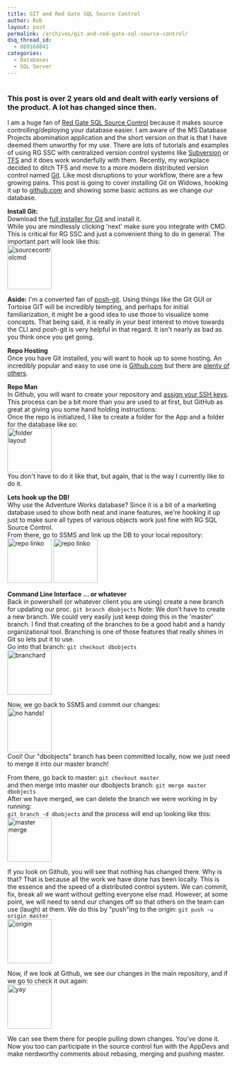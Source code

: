 ```yaml
---
title: GIT and Red Gate SQL Source Control
author: Rob
layout: post
permalink: /archives/git-and-red-gate-sql-source-control/
dsq_thread_id:
  - 889168841
categories:
  - Databases
  - SQL Server
---
```

# 
### This post is over 2 years old and dealt with early versions of the product. A lot has changed since then.
I am a huge fan of [Red Gate SQL Source Control][1] because it makes source controlling/deploying your database easier. I am aware of the MS Database Projects abomination application and the short version on that is that I have deemed them unworthy for my use. There are lots of tutorials and examples of using RG SSC with centralized version control systems like [Subversion][2] or [TFS][3] and it does work wonderfully with them. Recently, my workplace decided to ditch TFS and move to a more modern distributed version control named [Git][4]. Like most disruptions to your workflow, there are a few growing pains. This post is going to cover installing Git on Widows, hooking it up to [github.com][5] and showing some basic actions as we change our database.

 [1]: https://www.red-gate.com/products/sql-development/sql-source-control/
 [2]: http://subversion.tigris.org/
 [3]: http://en.wikipedia.org/wiki/Nelson_Muntz
 [4]: https://git-scm.com/
 [5]: https://github.com/

**Install Git:**  
Download the [full installer for Git][6] and install it.  
While you are mindlessly clicking 'next' make sure you integrate with CMD. This is critical for RG SSC and just a convenient thing to do in general. The important part will look like this:  
<a href="http://files.datachomp.com/SQLServer/rgssc/1install_cmd.png" target="_blank"><img src="http://files.datachomp.com/SQLServer/rgssc/1install_cmd.png" alt="sourcecontrolcmd" width=100 height=100 /></a>

 [6]: https://code.google.com/p/msysgit/downloads/list?can=3

**Aside:** I'm a converted fan of [posh-git][8]. Using things like the Git GUI or Tortoise GIT will be incredibly tempting, and perhaps for initial familiarization, it might be a good idea to use those to visualize some concepts. That being said, it is really in your best interest to move towards the CLI and posh-git is very helpful in that regard. It isn't nearly as bad as you think once you get going.

 [8]: https://github.com/dahlbyk/posh-git

**Repo Hosting**  
Once you have Git installed, you will want to hook up to some hosting. An incredibly popular and easy to use one is [Github.com][5] but there are [plenty of others][9].

 [9]: https://git-scm.com/

**Repo Man**  
In Github, you will want to create your repository and [assign your SSH keys][10]. This process can be a bit more than you are used to at first, but GitHub as great at giving you some hand holding instructions:   
Once the repo is initialized, I like to create a folder for the App and a folder for the database like so:  
<a href="http://files.datachomp.com/SQLServer/rgssc/2folder_layout.png" title="folder layout" target="_blank"><img src="http://files.datachomp.com/SQLServer/rgssc/2folder_layout.png" alt="folder layout" width=100 height=100 /></a>  
You don't have to do it like that, but again, that is the way I currently like to do it.

 [10]: https://help.github.com/win-set-up-git/


**Lets hook up the DB!**  
Why use the Adventure Works database? Since it is a bit of a marketing database used to show both neat and inane features, we're hooking it up just to make sure all types of various objects work just fine with RG SQL Source Control.  
From there, go to SSMS and link up the DB to your local repository:  
<a href="http://files.datachomp.com/SQLServer/rgssc/4hookupssc.png" title="repo linko" target="_blank"><img src="http://files.datachomp.com/SQLServer/rgssc/4hookupssc.png" alt="repo linko" width=100 height=100 /></a> <a href="http://files.datachomp.com/SQLServer/rgssc/5configureforgit.png" title="repo linko" target="_blank"><img src="http://files.datachomp.com/SQLServer/rgssc/5configureforgit.png" alt="repo linko" width=100 height=100 /></a>  

**Command Line Interface ... or whatever**  
Back in powershell (or whatever client you are using) create a new branch for updating our proc.
<code>git branch dbobjects</code>
Note: We don't have to create a new branch. We could very easily just keep doing this in the 'master' branch. I find that creating of the branches to be a good habit and a handy organizational tool. Branching is one of those features that really shines in Git so lets put it to use.  
Go into that branch: `git checkout dbobjects`  
<a href="http://files.datachomp.com/SQLServer/rgssc/6createbranch.png" title="branchard" target="_blank"><img src="http://files.datachomp.com/SQLServer/rgssc/6createbranch.png" alt="branchard" width=100 height=100 /></a>  

Now, we go back to SSMS and commit our changes:  
<a href="http://files.datachomp.com/SQLServer/rgssc/7addobjects.png" title="no hands!" target="_blank"><img src="http://files.datachomp.com/SQLServer/rgssc/7addobjects.png" alt="no hands!" width=100 height=100 /></a>  
Cool! Our "dbobjects" branch has been committed locally, now we just need to merge it into our master branch!

From there, go back to master: `git checkout master`  
and then merge into master our dbobjects branch: `git merge master dbobjects`  
After we have merged, we can delete the branch we were working in by running:  
<code>git branch -d dbobjects</code>
and the process will end up looking like this:  
<a href="http://files.datachomp.com/SQLServer/rgssc/9gotomasterandmerge.png" title="master merge" target="_blank"><img src="http://files.datachomp.com/SQLServer/rgssc/9gotomasterandmerge.png" alt="master merge" width=100 height=100 /></a>  

If you look on Github, you will see that nothing has changed there. Why is that? That is because all the work we have done has been locally. This is the essence and the speed of a distributed control system. We can commit, fix, break all we want without getting everyone else mad. However, at some point, we will need to send our changes off so that others on the team can use (laugh) at them. We do this by "push"ing to the origin: `git push -u origin master`  
<a href="http://files.datachomp.com/SQLServer/rgssc/10pushtoorigin.png" title="origin" target="_blank"><img src="http://files.datachomp.com/SQLServer/rgssc/10pushtoorigin.png" alt="origin" width=100 height=100 /></a>  

Now, if we look at Github, we see our changes in the main repository, and if we go to check it out again:  
<a href="http://files.datachomp.com/SQLServer/rgssc/11alldoneyay.png" title="yay" target="_blank"><img src="http://files.datachomp.com/SQLServer/rgssc/11alldoneyay.png" alt="yay" width=100 height=100 /></a>  

We can see them there for people pulling down changes. You've done it. Now you too can participate in the source control fun with the AppDevs and make nerdworthy comments about rebasing, merging and pushing master.